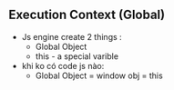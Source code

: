 ## Execution Context (Global)
  - Js engine create 2 things :
    + Global Object
    + this - a special varible
  - khi ko có code js nào:
    + Global Object = window obj = this
